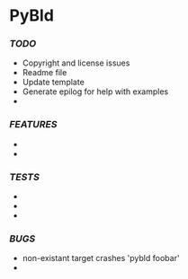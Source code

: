 # PyBld

### *TODO*
* Copyright and license issues
* Readme file
* Update template
* Generate epilog for help with examples
* 

### *FEATURES*
* 
* 
  
### *TESTS*
* 
* 
* 

### *BUGS*
* non-existant target crashes 'pybld foobar'
* 